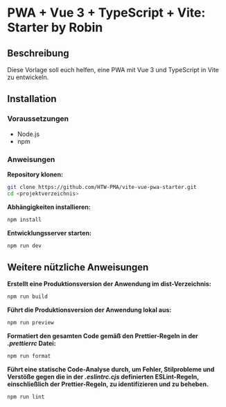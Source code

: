 # PWA + Vue 3 + TypeScript + Vite: Starter by Robin

## Beschreibung
Diese Vorlage soll euch helfen, eine PWA mit Vue 3 und TypeScript in Vite zu entwickeln.

## Installation

### Voraussetzungen
- Node.js 
- npm 

### Anweisungen
**Repository klonen:**
   ```bash
   git clone https://github.com/HTW-PMA/vite-vue-pwa-starter.git
   cd <projektverzeichnis>
   ```

**Abhängigkeiten installieren:**
   ```bash
   npm install
   ```

**Entwicklungsserver starten:**
   ```bash
   npm run dev
   ```

## Weitere nützliche Anweisungen
**Erstellt eine Produktionsversion der Anwendung im dist-Verzeichnis:**
   ```bash
   npm run build
   ```
**Führt die Produktionsversion der Anwendung lokal aus:**
   ```bash
   npm run preview
   ```
**Formatiert den gesamten Code gemäß den Prettier-Regeln in der _.prettierrc_ Datei:**
   ```bash
   npm run format
   ```
**Führt eine statische Code-Analyse durch, um Fehler, Stilprobleme und Verstöße gegen die in der _.eslintrc.cjs_ definierten ESLint-Regeln, einschließlich der Prettier-Regeln, zu identifizieren und zu beheben.**
   ```bash
   npm run lint
   ```



